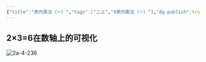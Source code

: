 ```yaml
---
{"title":"表内乘法（一）","tags":["二上","4表内乘法（一）"],"dg-publish":true,"permalink":"/5 课时设计/2a 表内乘法（一）/","dgPassFrontmatter":true,"noteIcon":""}
---
```



## 2×3=6在数轴上的可视化

![2a-4-236](https://r2.edui123.com/2024/02/2a-4-236.png)